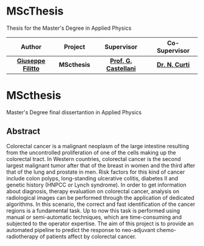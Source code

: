 # MScThesis
 Thesis for the Master's Degree in Applied Physics

| **Author**  | **Project** |  **Supervisor** | **Co-Supervisor** | 
|:------------:|:-----------:|:-----------------:|:-----------:| 
| [**Giuseppe Filitto**](https://github.com/giuseppefilitto) | **MScthesis**| [**Prof. G. Castellani**](https://www.unibo.it/sitoweb/gastone.castellani) |[**Dr. N. Curti**](https://github.com/Nico-Curti) | 



# MScthesis

Master's Degree final dissertantion in Applied Physics

## Abstract

Colorectal cancer is a malignant neoplasm of the large intestine resulting from the uncontrolled proliferation of one of the cells making up the colorectal tract. 
In Western countries, colorectal cancer is the second largest malignant tumor after that of the breast in women and the third after that of the lung and prostate in men. 
Risk factors for this kind of cancer include colon polyps, long-standing ulcerative colitis, diabetes II and genetic history (HNPCC or Lynch syndrome). 
In order to get information about diagnosis, therapy evaluation on colorectal cancer, analysis on radiological images can be performed through the application of dedicated algorithms.
In this scenario, the correct and fast identification of the cancer regions is a
fundamental task. 
Up to now this task is performed using manual or
semi-automatic techniques, which are time-consuming and
subjected to the operator expertise.
The aim of this project is to provide an automated pipeline to predict the response to neo-adjuvant chemo-radiotherapy of patients affect by colorectal cancer.
